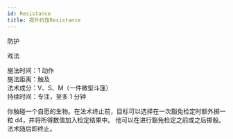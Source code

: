 ```yaml
---
id: Resistance
title: 提升抗性Resistance
---
```


防护

戏法

施法时间：1 动作  
施法距离：触及  
法术成分：V、S、M（一件微型斗篷）  
持续时间：专注，至多 1 分钟

你触碰一个自愿的生物。在法术终止前，目标可以选择在一次豁免检定时额外掷一粒 d4，并将所得数值加入检定结果中。
他可以在进行豁免检定之前或之后掷骰。法术随后即终止。
